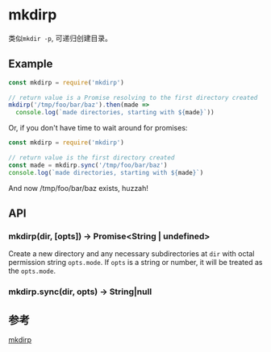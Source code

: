 # mkdirp
类似`mkdir -p`, 可递归创建目录。

## Example
```js
const mkdirp = require('mkdirp')
 
// return value is a Promise resolving to the first directory created
mkdirp('/tmp/foo/bar/baz').then(made =>
  console.log(`made directories, starting with ${made}`))
```
Or, if you don't have time to wait around for promises:
```js
const mkdirp = require('mkdirp')
 
// return value is the first directory created
const made = mkdirp.sync('/tmp/foo/bar/baz')
console.log(`made directories, starting with ${made}`)
```

And now /tmp/foo/bar/baz exists, huzzah!

## API
### mkdirp(dir, [opts]) -> Promise<String | undefined>
Create a new directory and any necessary subdirectories at `dir` with octal permission string `opts.mode`. If `opts` is a string or number, it will be treated as the `opts.mode`.

### mkdirp.sync(dir, opts) -> String|null

## 参考
[mkdirp](https://www.npmjs.com/package/mkdirp)